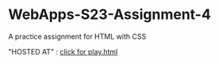 # WebApps-S23-Assignment-4
A practice assignment for HTML with CSS

"HOSTED AT" : <a href="play.html">click for play.html</a>